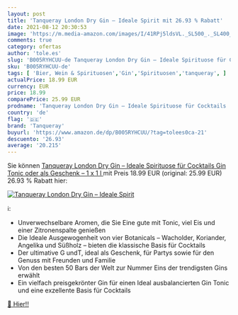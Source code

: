 ```yaml
---
layout: post
title: 'Tanqueray London Dry Gin – Ideale Spirit mit 26.93 % Rabatt'
date: 2021-08-12 20:30:53
image: 'https://m.media-amazon.com/images/I/41RPj5ldsVL._SL500_._SL400_.jpg'
comments: true
category: ofertas
author: 'tole.es'
slug: 'B005RYHCUU-de Tanqueray London Dry Gin – Ideale Spirituose für Cocktails...'
sku: 'B005RYHCUU-de'
tags: [ 'Bier, Wein & Spirituosen','Gin','Spirituosen','tanqueray', ]
actualPrice: 18.99 EUR
currency: EUR
price: 18.99
comparePrice: 25.99 EUR
prodname: 'Tanqueray London Dry Gin – Ideale Spirituose für Cocktails  Gin Tonic oder als Geschenk –  1 x 1 l '
country: 'de'
flag: '🇩🇪'
brand: 'Tanqueray'
buyurl: 'https://www.amazon.de/dp/B005RYHCUU/?tag=tolees0ca-21'
descuento: '26.93'
average: '20.215'
---
```


Sie können [Tanqueray London Dry Gin – Ideale Spirituose für Cocktails  Gin Tonic oder als Geschenk –  1 x 1 l ](https://www.amazon.de/dp/B005RYHCUU/?tag=tolees0ca-21) mit Preis 18.99 EUR (original: 25.99 EUR) 26.93 % Rabatt hier:

[![Tanqueray London Dry Gin – Ideale Spirit](https://m.media-amazon.com/images/I/41RPj5ldsVL._SL500_._SL400_.jpg)](https://www.amazon.de/dp/B005RYHCUU/?tag=tolees0ca-21)

ℹ️:

- Unverwechselbare Aromen, die Sie Eine gute mit Tonic, viel Eis und einer Zitronenspalte genießen
- Die Ideale Ausgewogenheit von vier Botanicals – Wacholder, Koriander, Angelika und Süßholz – bieten die klassische Basis für Cocktails
- Der ultimative G undT, ideal als Geschenk, für Partys sowie für den Genuss mit Freunden und Familie
- Von den besten 50 Bars der Welt zur Nummer Eins der trendigsten Gins erwählt
- Ein vielfach preisgekrönter Gin für einen Ideal ausbalancierten Gin Tonic und eine exzellente Basis für Cocktails

[🛒 Hier!!](https://www.amazon.de/dp/B005RYHCUU/?tag=tolees0ca-21)
